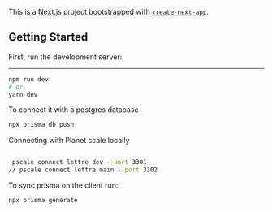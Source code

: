 This is a [Next.js](https://nextjs.org/) project bootstrapped with [`create-next-app`](https://github.com/vercel/next.js/tree/canary/packages/create-next-app).

## Getting Started

First, run the development server:

---

```bash
npm run dev
# or
yarn dev
```

To connect it with a postgres database

```bash
npx prisma db push

```

Connecting with Planet scale locally

```bash

 pscale connect lettre dev --port 3301
// pscale connect lettre main --port 3302


```

To sync prisma on the client run:
```bash
npx prisma generate
```
